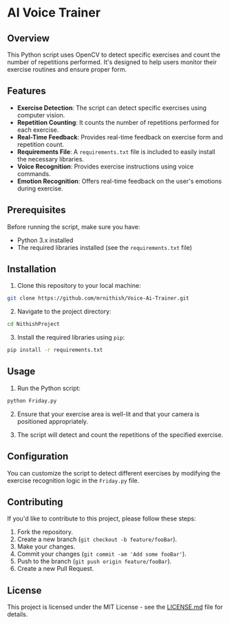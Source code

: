 
# AI Voice Trainer

## Overview

This Python script uses OpenCV to detect specific exercises and count the number of repetitions performed. It's designed to help users monitor their exercise routines and ensure proper form.

## Features

- **Exercise Detection**: The script can detect specific exercises using computer vision.
- **Repetition Counting**: It counts the number of repetitions performed for each exercise.
- **Real-Time Feedback**: Provides real-time feedback on exercise form and repetition count.
- **Requirements File**: A `requirements.txt` file is included to easily install the necessary libraries.
- **Voice Recognition**: Provides exercise instructions using voice commands.
- **Emotion Recognition**: Offers real-time feedback on the user's emotions during exercise.

## Prerequisites

Before running the script, make sure you have:

- Python 3.x installed
- The required libraries installed (see the `requirements.txt` file)

## Installation

1. Clone this repository to your local machine:

```bash
git clone https://github.com/mrnithish/Voice-Ai-Trainer.git
```

2. Navigate to the project directory:

```bash
cd NithishProject
```

3. Install the required libraries using `pip`:

```bash
pip install -r requirements.txt
```

## Usage

1. Run the Python script:

```bash
python Friday.py
```

2. Ensure that your exercise area is well-lit and that your camera is positioned appropriately.

3. The script will detect and count the repetitions of the specified exercise.

## Configuration

You can customize the script to detect different exercises by modifying the exercise recognition logic in the `Friday.py` file.

## Contributing

If you'd like to contribute to this project, please follow these steps:

1. Fork the repository.
2. Create a new branch (`git checkout -b feature/fooBar`).
3. Make your changes.
4. Commit your changes (`git commit -am 'Add some fooBar'`).
5. Push to the branch (`git push origin feature/fooBar`).
6. Create a new Pull Request.

## License

This project is licensed under the MIT License - see the [LICENSE.md](LICENSE.md) file for details.
